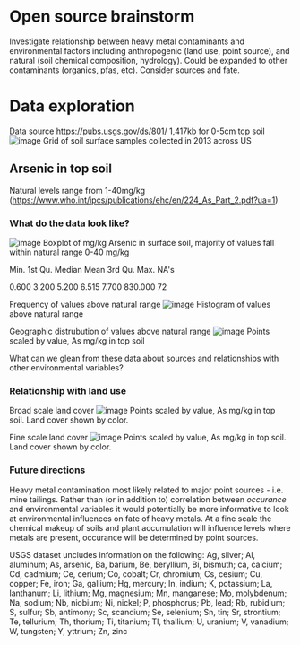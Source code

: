 # Open source brainstorm

Investigate relationship between heavy metal contaminants and environmental factors including anthropogenic (land use, point source), and natural (soil chemical composition, hydrology). Could be expanded to other contaminants (organics, pfas, etc). Consider sources and fate. 


# Data exploration
Data source https://pubs.usgs.gov/ds/801/
1,417kb for 0-5cm top soil
![image](https://user-images.githubusercontent.com/48129653/127204009-90c081a7-3b8e-4205-9805-470eddf65ad9.png)
Grid of soil surface samples collected in 2013 across US
## Arsenic in top soil
Natural levels range from 1-40mg/kg (https://www.who.int/ipcs/publications/ehc/en/224_As_Part_2.pdf?ua=1)

### What do the data look like?
![image](https://user-images.githubusercontent.com/48129653/127204773-83d2a56f-3b02-42c0-bd57-da453547250c.png)
Boxplot of mg/kg Arsenic in surface soil, majority of values fall within natural range 0-40 mg/kg

   Min. 1st Qu.  Median    Mean 3rd Qu.    Max.    NA's 
   
  0.600   3.200   5.200   6.515   7.700 830.000      72 
 
Frequency of values above natural range 
![image](https://user-images.githubusercontent.com/48129653/127216930-e24580f6-92bc-456c-b736-208ff2e2edc5.png)
Histogram of values above natural range

Geographic distrubution of values above natural range
![image](https://user-images.githubusercontent.com/48129653/127217077-fde550c0-5647-4f7f-84ea-3638cfeac1c6.png)
Points scaled by value, As mg/kg in top soil

What can we glean from these data about sources and relationships with other environmental variables?

### Relationship with land use

Broad scale land cover
![image](https://user-images.githubusercontent.com/48129653/127217644-be91ec68-2fa0-469a-89a3-fe8cf6903c72.png)
Points scaled by value, As mg/kg in top soil. Land cover shown by color.

Fine scale land cover
![image](https://user-images.githubusercontent.com/48129653/127219566-5b7ab07f-8d97-4671-ae84-4ce2902909c9.png)
Points scaled by value, As mg/kg in top soil. Land cover shown by color.

### Future directions

Heavy metal contamination most likely related to major point sources - i.e. mine tailings. Rather than (or in addition to) correlation between *occurance* and environmental variables it would potentially be more informative to look at environmental influences on fate of heavy metals. At a fine scale the chemical makeup of soils and plant accumulation will influence levels where metals are present, occurance will be determined by point sources. 

USGS dataset uncludes information on the following:
Ag, silver; Al, aluminum; As, arsenic, Ba, barium, Be, beryllium, Bi, bismuth; ca, calcium; Cd, cadmium; Ce, cerium; Co, cobalt; Cr, chromium; Cs, cesium; Cu, copper; Fe, iron; Ga, gallium; Hg, mercury; In, indium; K, potassium; La, lanthanum; Li, lithium; Mg, magnesium; Mn, manganese; Mo, molybdenum; Na, sodium;	Nb, niobium; Ni, nickel; P, phosphorus; Pb, lead; Rb, rubidium; S, sulfur; Sb, antimony; Sc, scandium; Se, selenium; Sn, tin; Sr, strontium; Te, tellurium; Th, thorium; Ti, titanium; Tl, thallium; U, uranium; V, vanadium; W, tungsten; Y, yttrium; Zn, zinc




